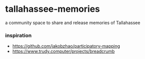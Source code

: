 # tallahassee-memories
a community space to share and release memories of Tallahassee

### inspiration
- https://github.com/jakobzhao/participatory-mapping
- https://www.trudy.computer/projects/breadcrumb
